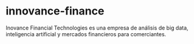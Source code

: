 # innovance-finance
Inovance Financial Technologies es una empresa de análisis de big data, inteligencia artificial y mercados financieros para comerciantes.
